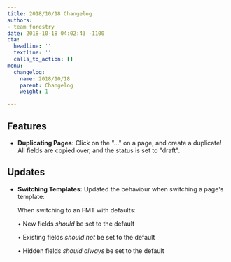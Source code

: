 ```yaml
---
title: 2018/10/18 Changelog
authors:
- team forestry
date: 2018-10-18 04:02:43 -1100
cta:
  headline: ''
  textline: ''
  calls_to_action: []
menu:
  changelog:
    name: 2018/10/18
    parent: Changelog
    weight: 1

---
```

## Features

* **Duplicating Pages:** Click on the "..." on a page, and create a duplicate! All fields are copied over, and the status is set to "draft".

## Updates

* **Switching Templates:** Updated the behaviour when switching a page's template:

  When switching to an FMT with defaults:

  • New fields _should_ be set to the default

  • Existing fields _should not_ be set to the default

  • Hidden fields _should always_ be set to the default